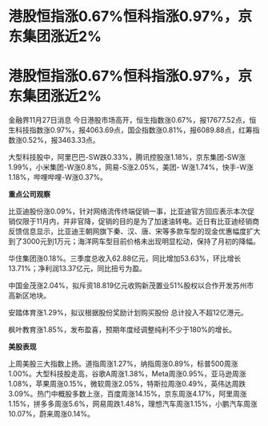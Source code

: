 # 港股恒指涨0.67%恒科指涨0.97%，京东集团涨近2%

# 港股恒指涨0.67%恒科指涨0.97%，京东集团涨近2%

金融界11月27日消息
今日港股市场高开，恒生指数涨0.67%，报17677.52点，恒生科技指数涨0.97%，报4063.69点，国企指数涨0.81%，报6089.88点，红筹指数涨0.52%，报3463.33点。

大型科技股中，阿里巴巴-SW跌0.33%，腾讯控股涨1.18%，京东集团-SW涨1.99%，小米集团-W涨0.8%，网易-S涨2.05%，美团-
W涨1.74%，快手-W涨1.18%，哔哩哔哩-W涨0.37%。

**重点公司观察**

比亚迪股份涨0.09%，针对网络流传终端促销一事，比亚迪官方回应表示本次促销仅限于11月内，并非官降，促销的目的是为了加速油转电。近日有比亚迪经销商反馈信息显示，比亚迪王朝网旗下秦、汉、唐、宋等多款车型的现金优惠幅度扩大到了3000元到1万元；海洋网车型目前价格未出现明显松动，保持了月初的降幅。

华住集团涨0.18%。三季度总收入62.88亿元，同比增加53.63%，环比增长13.71%；净利润13.37亿元，同比扭亏为盈。

中国金茂涨2.04%，拟斥资18.819亿元收购新茂置业51%股权以合作开发苏州市高新区地块。

安踏体育涨1.29%，拟议根据股份奖励计划购买股份 总计投入不超12亿港元。

枫叶教育涨1.85%，发布盈喜，预期年度经调整纯利不少于180%的增长。

**美股表现**

上周美股三大指数上扬。道指周涨1.27%，纳指周涨0.89%，标普500周涨1.00%。大型科技股走高，谷歌A周涨1.38%，Meta周涨0.95%，亚马逊周涨1.08%，苹果周涨0.15%，微软周涨2.05%，特斯拉周涨0.49%，英伟达周跌3.09%。热门中概股多数上涨，百度周涨14.15%，京东周涨4.17%，阿里周涨1.15%，拼多多周涨5.6%，网易周跌1.48%，理想汽车周涨1.15%，小鹏汽车周涨10.07%，蔚来周涨0.14%。

